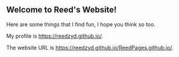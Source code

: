 ## Welcome to Reed's Website!

Here are some things that I find fun, I hope you think so too.

My profile is https://reedzyd.github.io/.

The website URL is https://reedzyd.github.io/ReedPages.github.io/.
